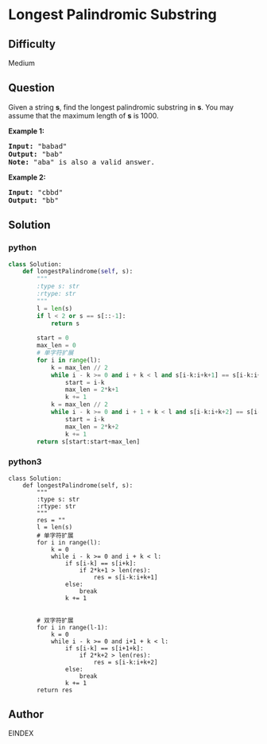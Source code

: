 # Longest Palindromic Substring

## Difficulty
Medium

## Question
<p>Given a string <strong>s</strong>, find the longest palindromic substring in <strong>s</strong>. You may assume that the maximum length of <strong>s</strong> is 1000.</p>

<p><strong>Example 1:</strong></p>

<pre>
<strong>Input:</strong> &quot;babad&quot;
<strong>Output:</strong> &quot;bab&quot;
<strong>Note:</strong> &quot;aba&quot; is also a valid answer.
</pre>

<p><strong>Example 2:</strong></p>

<pre>
<strong>Input:</strong> &quot;cbbd&quot;
<strong>Output:</strong> &quot;bb&quot;
</pre>


## Solution
### python
```python
class Solution:
    def longestPalindrome(self, s):
        """
        :type s: str
        :rtype: str
        """
        l = len(s)
        if l < 2 or s == s[::-1]:
            return s
        
        start = 0
        max_len = 0
        # 单字符扩展
        for i in range(l):
            k = max_len // 2
            while i - k >= 0 and i + k < l and s[i-k:i+k+1] == s[i-k:i+k+1][::-1]:
                start = i-k
                max_len = 2*k+1
                k += 1
            k = max_len // 2
            while i - k >= 0 and i + 1 + k < l and s[i-k:i+k+2] == s[i-k:i+k+2][::-1]:
                start = i-k
                max_len = 2*k+2
                k += 1   
        return s[start:start+max_len]

```
### python3
```python3
class Solution:
    def longestPalindrome(self, s):
        """
        :type s: str
        :rtype: str
        """
        res = ""
        l = len(s)
        # 单字符扩展
        for i in range(l):
            k = 0
            while i - k >= 0 and i + k < l:
                if s[i-k] == s[i+k]:
                    if 2*k+1 > len(res):
                        res = s[i-k:i+k+1]
                else:
                    break
                k += 1
                
        
        # 双字符扩展
        for i in range(l-1):
            k = 0
            while i - k >= 0 and i+1 + k < l:
                if s[i-k] == s[i+1+k]:
                    if 2*k+2 > len(res):
                        res = s[i-k:i+k+2]
                else:
                    break
                k += 1
        return res
```

## Author
EINDEX